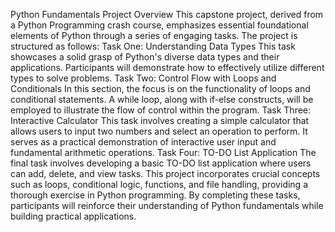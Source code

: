 Python Fundamentals Project Overview
This capstone project, derived from a Python Programming crash course, emphasizes essential foundational elements of Python through a series of engaging tasks. The project is structured as follows:
Task One: Understanding Data Types
This task showcases a solid grasp of Python's diverse data types and their applications. Participants will demonstrate how to effectively utilize different types to solve problems.
Task Two: Control Flow with Loops and Conditionals
In this section, the focus is on the functionality of loops and conditional statements. A while loop, along with if-else constructs, will be employed to illustrate the flow of control within the program.
Task Three: Interactive Calculator
This task involves creating a simple calculator that allows users to input two numbers and select an operation to perform. It serves as a practical demonstration of interactive user input and fundamental arithmetic operations.
Task Four: TO-DO List Application
The final task involves developing a basic TO-DO list application where users can add, delete, and view tasks. This project incorporates crucial concepts such as loops, conditional logic, functions, and file handling, providing a thorough exercise in Python programming.
By completing these tasks, participants will reinforce their understanding of Python fundamentals while building practical applications.

